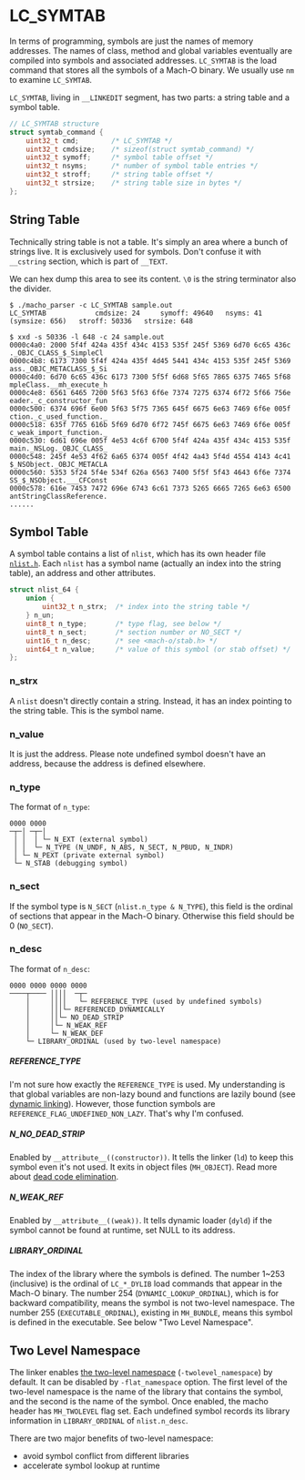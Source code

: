 # LC_SYMTAB
In terms of programming, symbols are just the names of memory addresses. The names of class, method and global variables eventually are compiled into symbols and associated addresses. `LC_SYMTAB` is the load command that stores all the symbols of a Mach-O binary. We usually use `nm` to examine `LC_SYMTAB`.

`LC_SYMTAB`, living in `__LINKEDIT` segment, has two parts: a string table and a symbol table.

``` c
// LC_SYMTAB structure
struct symtab_command {
    uint32_t cmd;        /* LC_SYMTAB */
    uint32_t cmdsize;    /* sizeof(struct symtab_command) */
    uint32_t symoff;     /* symbol table offset */
    uint32_t nsyms;      /* number of symbol table entries */
    uint32_t stroff;     /* string table offset */
    uint32_t strsize;    /* string table size in bytes */
};
```

## String Table
Technically string table is not a table. It's simply an area where a bunch of strings live. It is exclusively used for symbols. Don't confuse it with `__cstring` section, which is part of `__TEXT`.

We can hex dump this area to see its content. `\0` is the string terminator also the divider.

```
$ ./macho_parser -c LC_SYMTAB sample.out
LC_SYMTAB            cmdsize: 24     symoff: 49640   nsyms: 41   (symsize: 656)   stroff: 50336   strsize: 648

$ xxd -s 50336 -l 648 -c 24 sample.out
0000c4a0: 2000 5f4f 424a 435f 434c 4153 535f 245f 5369 6d70 6c65 436c   ._OBJC_CLASS_$_SimpleCl
0000c4b8: 6173 7300 5f4f 424a 435f 4d45 5441 434c 4153 535f 245f 5369  ass._OBJC_METACLASS_$_Si
0000c4d0: 6d70 6c65 436c 6173 7300 5f5f 6d68 5f65 7865 6375 7465 5f68  mpleClass.__mh_execute_h
0000c4e8: 6561 6465 7200 5f63 5f63 6f6e 7374 7275 6374 6f72 5f66 756e  eader._c_constructor_fun
0000c500: 6374 696f 6e00 5f63 5f75 7365 645f 6675 6e63 7469 6f6e 005f  ction._c_used_function._
0000c518: 635f 7765 616b 5f69 6d70 6f72 745f 6675 6e63 7469 6f6e 005f  c_weak_import_function._
0000c530: 6d61 696e 005f 4e53 4c6f 6700 5f4f 424a 435f 434c 4153 535f  main._NSLog._OBJC_CLASS_
0000c548: 245f 4e53 4f62 6a65 6374 005f 4f42 4a43 5f4d 4554 4143 4c41  $_NSObject._OBJC_METACLA
0000c560: 5353 5f24 5f4e 534f 626a 6563 7400 5f5f 5f43 4643 6f6e 7374  SS_$_NSObject.___CFConst
0000c578: 616e 7453 7472 696e 6743 6c61 7373 5265 6665 7265 6e63 6500  antStringClassReference.
......
```

## Symbol Table
A symbol table contains a list of `nlist`, which has its own header file [`nlist.h`](../../apple_open_source/xnu/EXTERNAL_HEADERS/mach-o/nlist.h). Each `nlist` has a symbol name (actually an index into the string table), an address and other attributes.

```c
struct nlist_64 {
    union {
        uint32_t n_strx;  /* index into the string table */
    } n_un;
    uint8_t n_type;       /* type flag, see below */
    uint8_t n_sect;       /* section number or NO_SECT */
    uint16_t n_desc;      /* see <mach-o/stab.h> */
    uint64_t n_value;     /* value of this symbol (or stab offset) */
};
```

### n_strx
A `nlist` doesn't directly contain a string. Instead, it has an index pointing to the string table. This is the symbol name.

### n_value
It is just the address. Please note undefined symbol doesn't have an address, because the address is defined elsewhere.

### n_type
The format of `n_type`:
```
0000 0000
─┬─│ ─┬─│
 │ │  │ └─ N_EXT (external symbol)
 │ │  └─ N_TYPE (N_UNDF, N_ABS, N_SECT, N_PBUD, N_INDR)
 │ └─ N_PEXT (private external symbol)
 └─ N_STAB (debugging symbol)
```

### n_sect
If the symbol type is `N_SECT` (`nlist.n_type & N_TYPE`), this field is the ordinal of sections that appear in the Mach-O binary. Otherwise this field should be 0 (`NO_SECT`).

### n_desc
The format of `n_desc`:
```
0000 0000 0000 0000
────┬──── ││││  ─┬─
    │     ││││   └─ REFERENCE_TYPE (used by undefined symbols)
    │     │││└─ REFERENCED_DYNAMICALLY
    │     ││└─ NO_DEAD_STRIP
    │     │└─ N_WEAK_REF
    │     └─ N_WEAK_DEF
    └─ LIBRARY_ORDINAL (used by two-level namespace)
```

##### REFERENCE_TYPE
I'm not sure how exactly the `REFERENCE_TYPE` is used. My understanding is that global variables are non-lazy bound and functions are lazily bound (see [dynamic linking](https://github.com/qyang-nj/llios/tree/main/dynamic_linking)). However, those function symbols are `REFERENCE_FLAG_UNDEFINED_NON_LAZY`. That's why I'm confused.

##### N_NO_DEAD_STRIP
Enabled by `__attribute__((constructor))`. It tells the linker (`ld`) to keep this symbol even it's not used. It exits in object files (`MH_OBJECT`). Read more about [dead code elimination](https://github.com/qyang-nj/llios/tree/main/dce).

##### N_WEAK_REF
Enabled by `__attribute__((weak))`. It tells dynamic loader (`dyld`) if the symbol cannot be found at runtime, set NULL to its address.

##### LIBRARY_ORDINAL
The index of the library where the symbols is defined. The number 1~253 (inclusive) is the ordinal of `LC_*_DYLIB` load commands that appear in the Mach-O binary. The number 254 (`DYNAMIC_LOOKUP_ORDINAL`), which is for backward compatibility, means the symbol is not two-level namespace. The number 255 (`EXECUTABLE_ORDINAL`), existing in `MH_BUNDLE`, means this symbol is defined in the executable. See below "Two Level Namespace".

## Two Level Namespace
The linker enables [the two-level namespace](http://mirror.informatimago.com/next/developer.apple.com/releasenotes/DeveloperTools/TwoLevelNamespaces.html) (`-twolevel_namespace`) by default. It can be disabled by `-flat_namespace` option. The first level of the two-level namespace is the name of the library that contains the symbol, and the second is the name of the symbol. Once enabled, the macho header has `MH_TWOLEVEL` flag set. Each undefined symbol records its library information in `LIBRARY_ORDINAL` of `nlist.n_desc`.

There are two major benefits of two-level namespace:
* avoid symbol conflict from different libraries
* accelerate symbol lookup at runtime

